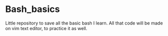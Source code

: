 # Bash_basics
Little repository to save all the basic bash I learn. All that code will be made on vim text editor, to practice it as well.
